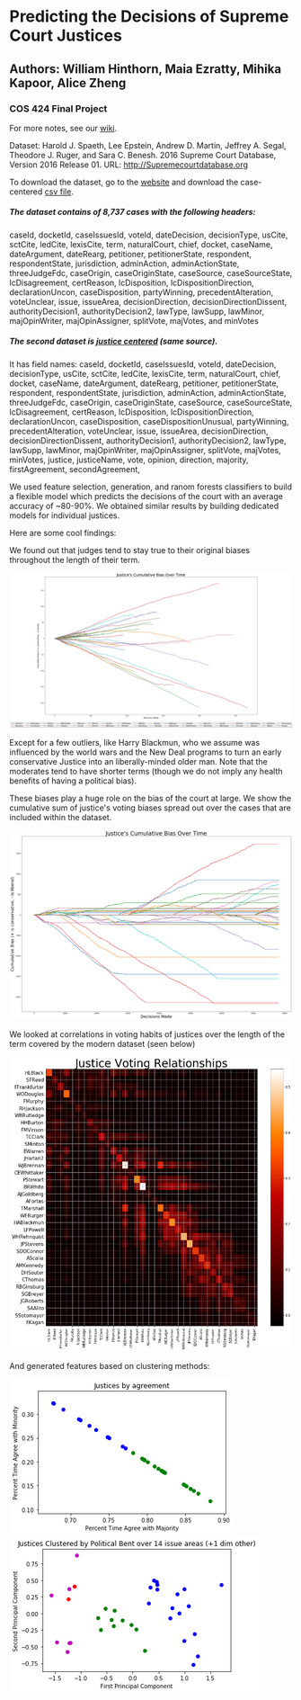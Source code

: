 # Predicting the Decisions of Supreme Court Justices

## Authors: William Hinthorn, Maia Ezratty, Mihika Kapoor, Alice Zheng

### COS 424 Final Project

For more notes, see our [wiki](https://github.com/hinthornw/supreme_predictions/wiki).

Dataset: 
Harold J. Spaeth, Lee Epstein, Andrew D. Martin, Jeffrey A. Segal, Theodore J. Ruger, and Sara C. Benesh. 2016 Supreme Court Database, Version 2016 Release 01. URL: http://Supremecourtdatabase.org 

To download the dataset, go to the [website](http://scdb.wustl.edu/data.php) and download the case-centered [csv file](http://scdb.wustl.edu/_brickFiles/2016_01/SCDB_2016_01_caseCentered_Citation.csv.zip). 

##### The dataset contains  of 8,737 cases with the following headers:

caseId, 
docketId, 
caseIssuesId, 
voteId, 
dateDecision, 
decisionType, 
usCite, 
sctCite, 
ledCite, 
lexisCite, 
term, 
naturalCourt, 
chief, 
docket, 
caseName, 
dateArgument, 
dateRearg, 
petitioner, 
petitionerState, 
respondent, 
respondentState, 
jurisdiction, 
adminAction, 
adminActionState, 
threeJudgeFdc, 
caseOrigin, 
caseOriginState, 
caseSource, 
caseSourceState, 
lcDisagreement, 
certReason, 
lcDisposition, 
lcDispositionDirection, 
declarationUncon, 
caseDisposition, 
partyWinning, 
precedentAlteration, 
voteUnclear, 
issue, 
issueArea, 
decisionDirection, 
decisionDirectionDissent, 
authorityDecision1, 
authorityDecision2, 
lawType, 
lawSupp, 
lawMinor, 
majOpinWriter, 
majOpinAssigner, 
splitVote, 
majVotes, and
minVotes

##### The second dataset is [justice centered](http://scdb.wustl.edu/_brickFiles/2016_01/SCDB_2016_01_justiceCentered_Citation.csv.zip) (same source).

It has field names: 
caseId,
docketId,
caseIssuesId,
voteId,
dateDecision,
decisionType,
usCite,
sctCite,
ledCite,
lexisCite,
term,
naturalCourt,
chief,
docket,
caseName,
dateArgument,
dateRearg,
petitioner,
petitionerState,
respondent,
respondentState,
jurisdiction,
adminAction,
adminActionState,
threeJudgeFdc,
caseOrigin,
caseOriginState,
caseSource,
caseSourceState,
lcDisagreement,
certReason,
lcDisposition,
lcDispositionDirection,
declarationUncon,
caseDisposition,
caseDispositionUnusual,
partyWinning,
precedentAlteration,
voteUnclear,
issue,
issueArea,
decisionDirection,
decisionDirectionDissent,
authorityDecision1,
authorityDecision2,
lawType,
lawSupp,
lawMinor,
majOpinWriter,
majOpinAssigner,
splitVote,
majVotes,
minVotes,
justice,
justiceName,
vote,
opinion,
direction,
majority,
firstAgreement,
secondAgreement,


We used feature selection, generation, and ranom forests classifiers to build a flexible model which predicts the decisions of the court with an average accuracy of ~80-90%. We obtained similar results by building dedicated models for individual justices.

Here are some cool findings:


We found out that judges tend to stay true to their original biases throughout the length of their term. 

![biases](figures/justice_bias.png)

Except for a few outliers, like Harry Blackmun, who we assume was influenced by the world wars and the New Deal programs to turn an early conservative Justice into an liberally-minded older man. Note that the moderates tend to have shorter terms (though we do not imply any health benefits of having a political bias).

These biases play a huge role on the bias of the court at large. We show the cumulative sum of justice's voting biases spread out over the cases that are included within the dataset.

![biases_temporal](figures/justice_bias_temporal.png)

We looked at correlations in voting habits of justices over the length of the term covered by the modern dataset (seen below)

![Covariences](figures/covariances.png)


And generated features based on clustering methods:

![minMaj](figures/majMin.png)
![biasVec](figures/average_bias_pca.png)


